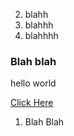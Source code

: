 
2. blahh
3. blahhh
4. blahhhh




### Blah blah
hello world

[Click Here](#blah_blah)












































1. Blah Blah <a name="blah_blah"></a>

















